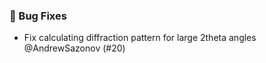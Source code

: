 ### 🐛 Bug Fixes

- Fix calculating diffraction pattern for large 2theta angles @AndrewSazonov (#20)
